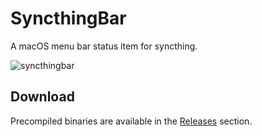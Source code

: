 # SyncthingBar

A macOS menu bar status item for syncthing.

![syncthingbar](https://cloud.githubusercontent.com/assets/312540/20534205/30e9a3e4-b0d8-11e6-8453-ca749b9fbff2.jpg)

## Download

Precompiled binaries are available in the [Releases](https://github.com/nhojb/SyncthingBar/releases) section.
